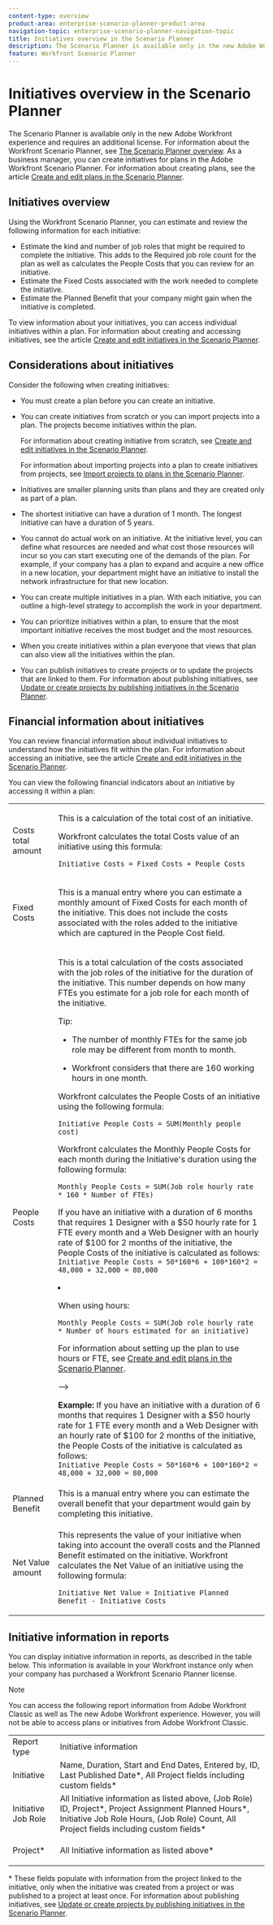 ```yaml
---
content-type: overview
product-area: enterprise-scenario-planner-product-area
navigation-topic: enterprise-scenario-planner-navigation-topic
title: Initiatives overview in the Scenario Planner
description: The Scenario Planner is available only in the new Adobe Workfront experience and requires an additional license. For information about the Workfront Scenario Planner, see The Scenario Planner overview.
feature: Workfront Scenario Planner
---
```


# Initiatives overview in the Scenario Planner

The Scenario Planner is available only in the new Adobe Workfront experience and requires an additional license. For information about the Workfront Scenario Planner, see [The Scenario Planner overview](../scenario-planner/scenario-planner-overview.md). 
As a business manager, you can create initiatives for plans in the Adobe Workfront Scenario Planner. For information about creating plans, see the article [Create and edit plans in the Scenario Planner](../scenario-planner/create-and-edit-plans.md).

## Initiatives overview

Using the Workfront Scenario Planner, you can estimate and review the following information for each initiative:

* Estimate the kind and number of job roles that might be required to complete the initiative. This adds to the Required job role count for the plan as well as calculates the People Costs that you can review for an initiative. 
* Estimate the Fixed Costs associated with the work needed to complete the initiative.
* Estimate the Planned Benefit that your company might gain when the initiative is completed.

To view information about your initiatives, you can access individual initiatives within a plan. For information about creating and accessing initiatives, see the article [Create and edit initiatives in the Scenario Planner](../scenario-planner/create-and-edit-initiatives.md).

## Considerations about initiatives

Consider the following when creating initiatives:

* You must create a plan before you can create an initiative. 
* You can create initiatives from scratch or you can import projects into a plan. The projects become initiatives within the plan.

  For information about creating initiative from scratch, see [Create and edit initiatives in the Scenario Planner](../scenario-planner/create-and-edit-initiatives.md).

  For information about importing projects into a plan to create initiatives from projects, see [Import projects to plans in the Scenario Planner](../scenario-planner/import-projects-to-plans.md). 

* Initiatives are smaller planning units than plans and they are created only as part of a plan.
* The shortest initiative can have a duration of 1 month. The longest initiative can have a duration of 5 years. 
* You cannot do actual work on an initiative. At the initiative level, you can define what resources are needed and what cost those resources will incur so you can start executing one of the demands of the plan. For example, if your company has a plan to expand and acquire a new office in a new location, your department might have an initiative to install the network infrastructure for that new location. 
* You can create multiple initiatives in a plan. With each initiative, you can outline a high-level strategy to accomplish the work in your department. 
* You can prioritize initiatives within a plan, to ensure that the most important initiative receives the most budget and the most resources. 
* When you create initiatives within a plan everyone that views that plan can also view all the initiatives within the plan.

  <!--
  <p data-mc-conditions="QuicksilverOrClassic.Draft mode">(NOTE: this might change when we add to the access levels granularity)</p>
  -->

* You can publish initiatives to create projects or to update the projects that are linked to them. For information about publishing initiatives, see [Update or create projects by publishing initiatives in the Scenario Planner](../scenario-planner/publish-scenarios-update-projects.md).

## Financial information about initiatives

You can review financial information about individual initiatives to understand how the initiatives fit within the plan. For information about accessing an initiative, see the article [Create and edit initiatives in the Scenario Planner](../scenario-planner/create-and-edit-initiatives.md).

You can view the following financial indicators about an initiative by accessing it within a plan:

<!--
<p data-mc-conditions="QuicksilverOrClassic.Draft mode">(NOTE: several instances drafted in the table below!) </p>
-->

<table style="table-layout:auto"> 
 <col> 
 <col> 
 <tbody> 
  <tr> 
   <td role="rowheader">Costs total amount</td> 
   <td> <p style="font-weight: normal;">This is a calculation of the total cost of an initiative. </p> <p style="font-weight: normal;">Workfront calculates the total Costs value of an initiative using this formula:</p> <p style="font-weight: normal;"><code>Initiative Costs = Fixed Costs + People Costs</code> </p> </td> 
  </tr> 
  <tr> 
   <td role="rowheader">Fixed Costs</td> 
   <td> <p><span style="font-weight: normal;">This is a manual entry where you can estimate <span>a monthly amount of Fixed Costs for each month of the initiative.</span> This does not include the costs associated with the roles added to the initiative which are captured in the People Cost field.</span> </p> </td> 
  </tr> 
  <tr> 
   <td role="rowheader">People Costs</td> 
   <td> <p style="font-weight: normal;">This is a total calculation of the costs associated with the job roles of the initiative for the duration of the initiative. This number depends on how many FTEs <!--
      <span class="preview" data-mc-conditions="QuicksilverOrClassic.Draft mode">or hours</span>
     --> you estimate for a job role for each month of the initiative. </p> <!--
     <p style="font-weight: normal;" data-mc-conditions="QuicksilverOrClassic.Draft mode">(NOTE: yellow and drafted) </p>
    --> <p>Tip:  
     <ul> 
      <li> <p style="font-weight: normal;">The number of monthly FTEs <!--
         <span class="preview" data-mc-conditions="QuicksilverOrClassic.Draft mode">or hours</span>
        --> for the same job role may be different from month to month. <!--
         <MadCap:conditionalText data-mc-conditions="QuicksilverOrClassic.Draft mode">
          (NOTE: "or drafted": drafted and yellow)
         </MadCap:conditionalText>
        --></p> </li> 
      <li> <p style="font-weight: normal;">Workfront considers that there are 160 working hours in one month. </p> </li> 
     </ul> </p> <p style="font-weight: normal;">Workfront calculates the People Costs of an initiative using the following formula:</p> <p style="font-weight: normal;"><code>Initiative People Costs = SUM(Monthly people cost)</code> </p> 
    <div> 
     <p style="font-weight: normal;"> Workfront calculates the Monthly People Costs for each month during the Initiative's duration using the following formula:&nbsp;</p> 
     <p style="font-weight: normal;"><code>Monthly People Costs = SUM(Job role hourly rate * 160 * Number of FTEs)</code> </p> <!--
      <div class="preview" data-mc-conditions="QuicksilverOrClassic.Draft mode"> 
       <p>(NOTE: drafted below)</p> 
       <p>Depending on whether the plan is set up to use FTEs or hours, Workfront uses the following formulas to calculate People Cost:</p> 
       <ul> 
        <li> <p>When using FTEs: </p> <p><code>People Costs = SUM(Job role hourly rate * Number of months in the Duration * 160 * Number of FTEs)</code>, where 160 is the total number of working hours in a month. </p> <p class="example" data-mc-autonum="<b>Example: </b>"><span class="autonumber"><span><b>Example: </b></span></span><span style="font-weight: normal;">
           <!--
            <span class="preview" data-mc-conditions="QuicksilverOrClassic.Draft mode">When estimating resources using FTEs,(NOTE: drafted and yellow and fix the rest of the sentence) </span>
           --> If you have an initiative with a duration of 6 months that requires 1 Designer with a $50 hourly rate for 1 FTE every month and a Web&nbsp;Designer with an hourly rate of $100 for 2 months of the initiative, the People Costs of the initiative is calculated as follows:</span> <br style="font-weight: normal;"><code style="font-weight: normal;">Initiative People Costs = 50*160*6 + 100*160*2 = 48,000 + 32,000 = 80,000</code> </p> </li> 
        <li> <p style="font-weight: normal;">When using hours:&nbsp;</p> <p style="font-weight: normal;"><code>Monthly People Costs = SUM(Job role hourly rate * Number of hours estimated for an initiative)</code> </p> <p style="font-weight: normal;">For information about setting up the plan to use hours or FTE, see <a href="../scenario-planner/create-and-edit-plans.md" class="MCXref xref">Create and edit plans in the Scenario Planner</a>.</p> </li> 
       </ul> 
      </div>
     --> 
     <p class="example" data-mc-autonum="<b>Example: </b>"><span class="autonumber"><span><b>Example: </b></span></span><span style="font-weight: normal;">
       <!--
        <span class="preview" data-mc-conditions="QuicksilverOrClassic.Draft mode">When estimating resources using FTEs, (NOTE: drafted and yellow and fix the rest of the sentence) </span>
       --> If you have an initiative with a duration of 6 months that requires 1 Designer with a $50 hourly rate for 1 FTE every month and a Web&nbsp;Designer with an hourly rate of $100 for 2 months of the initiative, the People Costs of the initiative is calculated as follows:</span> <br style="font-weight: normal;"><code style="font-weight: normal;">Initiative People Costs = 50*160*6 + 100*160*2 = 48,000 + 32,000 = 80,000</code> </p> 
    </div> </td> 
  </tr> 
  <tr> 
   <td role="rowheader">Planned Benefit</td> 
   <td><span style="font-weight: normal;">This is a manual entry where you can estimate the overall benefit that your department would gain by completing this initiative.</span> </td> 
  </tr> 
  <tr> 
   <td role="rowheader">Net Value amount</td> 
   <td> <p style="font-weight: normal;">This represents the value of your initiative when taking into account the overall costs and the Planned Benefit estimated on the initiative. Workfront calculates the Net Value of an initiative using the following formula:</p> <p style="font-weight: normal;"><code>Initiative Net Value = Initiative Planned Benefit - Initiative Costs</code> </p> </td> 
  </tr> 
 </tbody> 
</table>

## Initiative information in reports

You can display initiative information in reports, as described in the table below. This information is available in your Workfront instance only when your company has purchased a Workfront Scenario Planner license.

>[!NOTE]
>
>You can access the following report information from Adobe Workfront Classic as well as The new Adobe Workfront experience. However, you will not be able to access plans or initiatives from Adobe Workfront Classic.

<table style="table-layout:auto"> 
 <col> 
 <col> 
 <tbody> 
  <tr> 
   <td>Report type</td> 
   <td>Initiative information</td> 
  </tr> 
  <tr> 
   <td>Initiative </td> 
   <td>Name, Duration,&nbsp;Start and&nbsp;End Dates, Entered by, ID, Last Published Date*, All Project fields including custom fields*</td> 
  </tr> 
  <tr> 
   <td>Initiative Job Role</td> 
   <td>All Initiative information as listed above, (Job Role) ID, Project*, Project&nbsp;Assignment Planned Hours*, Initiative Job Role Hours, (Job Role) Count, All Project fields including custom fields*</td> 
  </tr> 
  <tr> 
   <td>Project*</td> 
   <td> <p>All Initiative information as listed above*</p> </td> 
  </tr> 
 </tbody> 
</table>

&#42; These fields populate with information from the project linked to the initiative, only when the initiative was created from a project or was published to a project at least once. For information about publishing initiatives, see [Update or create projects by publishing initiatives in the Scenario Planner](../scenario-planner/publish-scenarios-update-projects.md).
